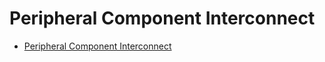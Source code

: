 Peripheral Component Interconnect
==



- [Peripheral Component Interconnect](https://es.wikipedia.org/wiki/Peripheral_Component_Interconnect)
